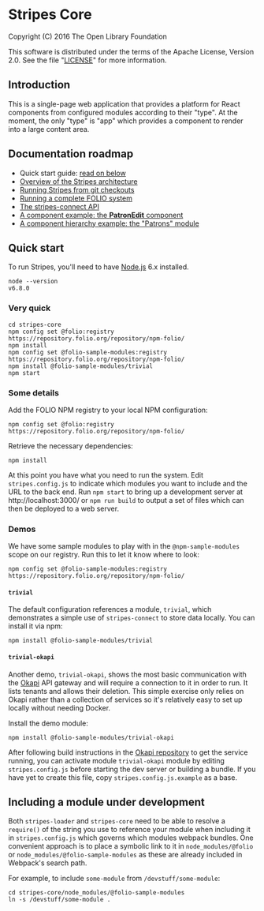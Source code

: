 # Stripes Core

Copyright (C) 2016 The Open Library Foundation

This software is distributed under the terms of the Apache License,
Version 2.0. See the file "[LICENSE](LICENSE)" for more information.

## Introduction

This is a single-page web application that provides a platform for React components from configured modules according to their "type". At the moment, the only "type" is "app" which provides a component to render into a large content area.


## Documentation roadmap

* Quick start guide: [read on below](#quick-start)
* [Overview of the Stripes architecture](doc/overview.md)
* [Running Stripes from git checkouts](doc/building-from-git-checkouts.md)
* [Running a complete FOLIO system](https://github.com/folio-org/ui-okapi-console/blob/master/doc/running-a-complete-system.md)
* [The stripes-connect API](https://github.com/folio-org/stripes-connect/blob/master/api.md)
* [A component example: the **PatronEdit** component](doc/component-example.md)
* [A component hierarchy example: the "Patrons" module](doc/component-hierarchy.md)


## <a name="quick-start">Quick start</a>

To run Stripes, you'll need to have [Node.js](https://nodejs.org/) 6.x installed.
```
node --version
v6.8.0
```

### Very quick

```
cd stripes-core
npm config set @folio:registry https://repository.folio.org/repository/npm-folio/
npm install
npm config set @folio-sample-modules:registry https://repository.folio.org/repository/npm-folio/
npm install @folio-sample-modules/trivial
npm start
```

### Some details

Add the FOLIO NPM registry to your local NPM configuration:
```
npm config set @folio:registry https://repository.folio.org/repository/npm-folio/
```
Retrieve the necessary dependencies:
```
npm install
```

At this point you have what you need to run the system. Edit `stripes.config.js` to indicate which modules you want to include and the URL to the back end. Run `npm start` to bring up a development server at http://localhost:3000/ or `npm run build` to output a set of files which can then be deployed to a web server.

### Demos

We have some sample modules to play with in the `@npm-sample-modules` scope on our registry. Run this to let it know where to look:
```
npm config set @folio-sample-modules:registry https://repository.folio.org/repository/npm-folio/
```

#### `trivial`

The default configuration references a module, `trivial`, which demonstrates a simple use of `stripes-connect` to store data locally. You can install it via npm:
```
npm install @folio-sample-modules/trivial
```

#### `trivial-okapi`

Another demo, `trivial-okapi`, shows the most basic communication with the [Okapi](https://github.com/folio-org/okapi) API gateway and will require a connection to it in order to run. It lists tenants and allows their deletion. This simple exercise only relies on Okapi rather than a collection of services so it's relatively easy to set up locally without needing Docker.

Install the demo module:
```
npm install @folio-sample-modules/trivial-okapi
```
After following build instructions in the [Okapi repository](https://github.com/folio-org/okapi) to get the service running, you can activate module `trivial-okapi` module by editing `stripes.config.js` before starting the dev server or building a bundle. If you have yet to create this file, copy `stripes.config.js.example` as a base.

## Including a module under development

Both `stripes-loader` and `stripes-core` need to be able to resolve a `require()` of the string you use to reference your module when including it in `stripes.config.js` which governs which modules webpack bundles. One convenient approach is to place a symbolic link to it in `node_modules/@folio` or `node_modules/@folio-sample-modules` as these are already included in Webpack's search path.

For example, to include `some-module` from `/devstuff/some-module`: 

```
cd stripes-core/node_modules/@folio-sample-modules
ln -s /devstuff/some-module .
```

